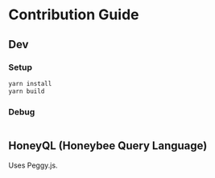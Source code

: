 # Contribution Guide

## Dev

### Setup

```bash
yarn install
yarn build
```

### Debug

```bash

```

## HoneyQL (Honeybee Query Language)

Uses Peggy.js.
